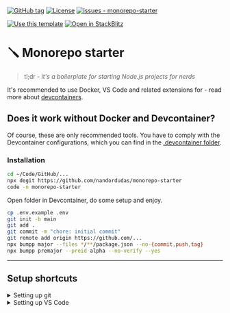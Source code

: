[![GitHub tag](https://img.shields.io/github/tag/nandordudas/monorepo-starter?include_prereleases=&sort=semver&color=blue)](https://github.com/nandordudas/monorepo-starter/releases/ "Latest release")
[![License](https://img.shields.io/badge/License-MIT-blue)](../LICENSE "License")
[![issues - monorepo-starter](https://img.shields.io/github/issues/nandordudas/monorepo-starter)](https://github.com/nandordudas/monorepo-starter/issues "Issues")

[![Use this template](https://img.shields.io/badge/Generate-Use_this_template-2ea44f)](https://github.com/nandordudas/monorepo-starter/generate "Use this template")
[![Open in StackBlitz](https://developer.stackblitz.com/img/open_in_stackblitz_small.svg)](https://stackblitz.com/github/nandordudas/monorepo-starter "Open in StackBlitz")

<!-- https://codesandbox.io/p/sandbox/github/nandordudas/monorepo-starter -->
<!-- https://githubbox.com/nandordudas/monorepo-starter -->

# 🪛 Monorepo starter

> tl;dr - _it's a boilerplate for starting Node.js projects for nerds_

It's recommended to use Docker, VS Code and related extensions for - read more about [devcontainers].

## Does it work without Docker and Devcontainer?

Of course, these are only recommended tools. You have to comply with the Devcontainer configurations, which you can find in the [.devcontainer folder].

### Installation

```bash
cd ~/Code/GitHub/...
npx degit https://github.com/nandordudas/monorepo-starter
code -n monorepo-starter
```

Open folder in Devcontainer, do some setup and enjoy.

```bash
cp .env.example .env
git init -b main
git add .
git commit -m "chore: initial commit"
git remote add origin https://github.com/...
npx bumpp major --files */**/package.json --no-{commit,push,tag}
npx bumpp premajor --preid alpha --no-verify --yes
```

---

## Setup shortcuts

<details>
  <summary>Setting up git</summary>

  Simple config

  ```bash
  email=john.doe@email.com
  name="John Doe"

  git config --global user.email $email
  git config --global user.name $name
  git config --global core.editor "code --wait"
  ```

  Adnvanced config - using GPG key

  ```bash
  sudo apt update -y && sudo apt upgrade -y
  # Recommeneded on WSL
  # sudo apt install -y gpg socat && sudo apt autoremove -y

  # Windows only
  # echo "pinentry-program $(command -v pinentry.exe)" >~/.gnupg/gpg-agent.conf

  # start new session - not necessary
  bash

  chmod 700 ~/.gnupg
  chmod 600 ~/.gnupg/*
  gpg-connect-agent reloadagent /bye
  gpg --default-new-key-algo rsa4096 --gen-key

  signing_key=$(
    gpg --list-secret-keys --keyid-format long |
    grep ^sec |
    tail -1 |
    cut -f 2 -d "/" |
    cut -f 1 -d " "
  )

  git config --global commit.gpgsign true
  git config --global tag.forcesignannotated true
  git config --global user.signingkey "${signing_key}"

  gpg --armor --export "${signing_key}"
  #  Windows only
  # gpg --armor --export "${signing_key}" | clip.exe
  # explorer.exe https://github.com/settings/gpg/new

  # close the open session
  exit
  ```

  VS Code settings - _if you prefer to commit from VS Code_

  ```json
  {
    "git.enableCommitSigning": true
  }
  ```
</details>

<details>
  <summary>Setting up VS Code</summary>

  [More about setup]

  ```bash
  code --install-extension ms-vscode-remote.remote-containers
  # Windows only
  # code --install-extension ms-vscode-remote.remote-wsl
  # code --remote wsl+Ubuntu
  ```
</details>

[.devcontainer folder]: ../.devcontainer
[devcontainers]: ../.devcontainer/README.md#vs-code-devcontainer
[here]: https://github.com/nandordudas/monorepo-starter/generate
[More about setup]: https://gist.github.com/nandordudas/a80971a3cf4a4563a26bc9aa3cfc8c00
